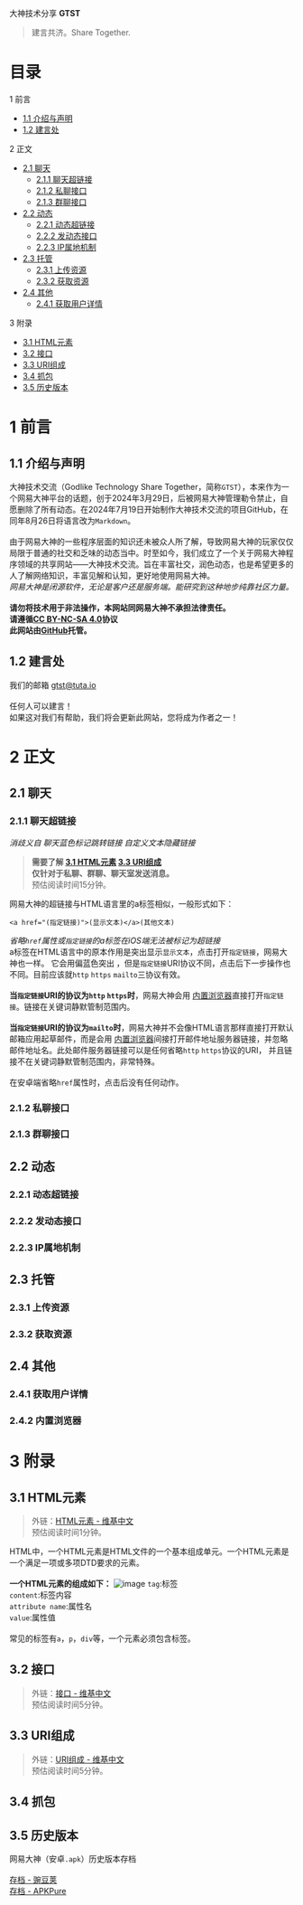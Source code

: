 大神技术分享 
__GTST__
> 建言共济。Share Together.

# 目录
1 前言
 - [1.1 介绍与声明](#11-介绍与声明)
 - [1.2 建言处](#12-建言处)

2 正文
 - [2.1 聊天](#21-聊天)
   - [2.1.1 聊天超链接](#211-聊天超链接)
   - [2.1.2 私聊接口](#212-私聊接口)
   - [2.1.3 群聊接口](#213-群聊接口)
 - [2.2 动态](#22-动态)
   - [2.2.1 动态超链接](#221-动态超链接)
   - [2.2.2 发动态接口](#222-发动态接口)
   - [2.2.3 IP属地机制](#223-IP属地机制)
 - [2.3 托管](#23-托管)
   - [2.3.1 上传资源](#231-上传资源)
   - [2.3.2 获取资源](#232-获取资源)
 - [2.4 其他](#24-其他)
   - [2.4.1 获取用户详情](#241-获取用户详情)

3 附录
 - [3.1 HTML元素](#31-html元素)
 - [3.2 接口](#32-接口)
 - [3.3 URI组成](#33-uri组成)
 - [3.4 抓包](#34-抓包)
 - [3.5 历史版本](#35-历史版本)

# 1 前言
## 1.1 介绍与声明
大神技术交流（Godlike Technology Share Together，简称`GTST`），本来作为一个网易大神平台的话题，创于2024年3月29日，后被网易大神管理勒令禁止，自愿删除了所有动态。在2024年7月19日开始制作大神技术交流的项目GitHub，在同年8月26日将语言改为`Markdown`。<br /><br />
由于网易大神的一些程序层面的知识还未被众人所了解，导致网易大神的玩家仅仅局限于普通的社交和乏味的动态当中。时至如今，我们成立了一个关于网易大神程序领域的共享网站——大神技术交流。旨在丰富社交，润色动态，也是希望更多的人了解网络知识，丰富见解和认知，更好地使用网易大神。<br />
_网易大神是闭源软件，无论是客户还是服务端。能研究到这种地步纯靠社区力量。_<br /><br />
__请勿将技术用于非法操作，本网站同网易大神不承担法律责任。__<br />
__请遵循[CC BY-NC-SA 4.0](https://creativecommons.org/licenses/by-nc-sa/4.0/legalcode.txt)协议__<br />
__此网站由[GitHub](https://github.com)托管。__
## 1.2 建言处
我们的邮箱 [gtst@tuta.io](mailto:gtst@tuta.io)<br /><br />
任何人可以建言！<br />
如果这对我们有帮助，我们将会更新此网站，您将成为作者之一！
# 2 正文
## 2.1 聊天
### 2.1.1 聊天超链接
_消歧义自 聊天蓝色标记跳转链接 自定义文本隐藏链接_
> __需要了解 [3.1 HTML元素](#31-html元素) [3.3 URI组成](#33-uri组成)<br />
> 仅针对于私聊、群聊、聊天室发送消息。__<br />
> 预估阅读时间15分钟。

网易大神的超链接与HTML语言里的a标签相似，一般形式如下：
```
<a href="(指定链接)">(显示文本)</a>(其他文本)
```
_省略`href`属性或`指定链接`的a标签在iOS端无法被标记为超链接_<br />
a标签在HTML语言中的原本作用是突出显示`显示文本`，点击打开`指定链接`，网易大神也一样。
它会用偏蓝色突出 ，但是`指定链接`URI协议不同，点击后下一步操作也不同。目前应该就`http` `https` `mailto`三协议有效。<br /><br />
__当`指定链接`URI的协议为`http` `https`时__，网易大神会用
[内置浏览器](#242-内置浏览器)直接打开`指定链接`。链接在关键词静默管制范围内。<br /><br >
__当`指定链接`URI的协议为`mailto`时__，网易大神并不会像HTML语言那样直接打开默认邮箱应用起草邮件，而是会用
[内置浏览器](#242-内置浏览器)间接打开邮件地址服务器链接，并忽略邮件地址名。此处邮件服务器链接可以是任何省略`http` `https`协议的URI，
并且链接不在关键词静默管制范围内，非常特殊。<br /><br >
在安卓端省略`href`属性时，点击后没有任何动作。
### 2.1.2 私聊接口

### 2.1.3 群聊接口

## 2.2 动态
### 2.2.1 动态超链接

### 2.2.2 发动态接口

### 2.2.3 IP属地机制

## 2.3 托管
### 2.3.1 上传资源

### 2.3.2 获取资源

## 2.4 其他
### 2.4.1 获取用户详情
### 2.4.2 内置浏览器
# 3 附录
## 3.1 HTML元素
> 外链：[HTML元素 - 维基中文]()<br />
> 预估阅读时间1分钟。

HTML中，一个HTML元素是HTML文件的一个基本组成单元。一个HTML元素是一个满足一项或多项DTD要求的元素。<br /><br />
__一个HTML元素的组成如下：__
![image](https://github.com/user-attachments/assets/94d6900c-f519-443f-91f5-d935da5ed5f6)
`tag`:标签<br />
`content`:标签内容<br />
`attribute name`:属性名<br />
`value`:属性值<br /><br />
常见的标签有`a`，`p`，`div`等，一个元素必须包含标签。

## 3.2 接口
> 外链：[接口 - 维基中文]() <br />
> 预估阅读时间5分钟。

## 3.3 URI组成
> 外链：[URI组成 - 维基中文]()<br />
> 预估阅读时间5分钟。

## 3.4 抓包
>
>

## 3.5 历史版本
网易大神（安卓`.apk`）历史版本存档<br /><br />
[存档 - 豌豆荚](https://m.wandoujia.com/apps/7750047/history)<br />
[存档 - APKPure](https://apkpure.com/cn/%E7%BD%91%E6%98%93%E5%A4%A7%E7%A5%9E/com.netease.gl/versions)







